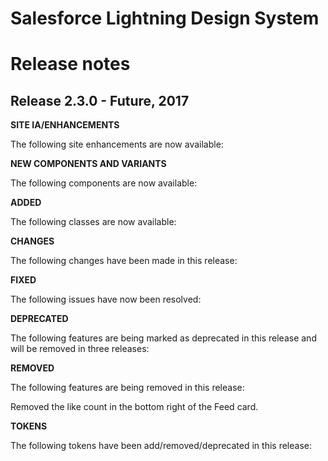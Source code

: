 # Salesforce Lightning Design System
# Release notes

<!-- Release notes authoring guidelines: http://keepachangelog.com/ -->

## Release 2.3.0 - Future, 2017

**SITE IA/ENHANCEMENTS**

The following site enhancements are now available:

**NEW COMPONENTS AND VARIANTS**

The following components are now available:

**ADDED**

The following classes are now available:

**CHANGES**

The following changes have been made in this release:

**FIXED**

The following issues have now been resolved:

**DEPRECATED**

The following features are being marked as deprecated in this release and will be removed in three releases:

**REMOVED**

The following features are being removed in this release:

Removed the like count in the bottom right of the Feed card.

**TOKENS**

The following tokens have been add/removed/deprecated in this release:
